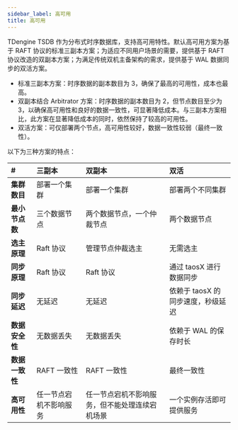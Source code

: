 ```yaml
---
sidebar_label: 高可用
title: 高可用
---
```


TDengine TSDB 作为分布式时序数据库，支持高可用特性。默认高可用方案为基于 RAFT 协议的标准三副本方案；为适应不同用户场景的需要，提供基于 RAFT 协议改造的双副本方案；为满足传统双机主备架构的需求，提供基于 WAL 数据同步的双活方案。

- 标准三副本方案：时序数据的副本数目为 3，确保了最高的可用性，成本也最高。
- 双副本结合 Arbitrator 方案：时序数据的副本数目为 2，但节点数目至少为 3，以确保高可用性和良好的数据一致性，可显著降低成本。与三副本方案相比，此方案在显著降低成本的同时，依然保持了较高的可用性。
- 双活方案：可仅部署两个节点，高可用性较好，数据一致性较弱（最终一致性）。

以下为三种方案的特点：

| # | **三副本** | **双副本** | **双活** |
|:--|:----------|:----------|:--------|
| **集群数目**   | 部署一个集群 | 部署一个集群 | 部署两个不同集群 |
| **最小节点数** | 三个数据节点 | 两个数据节点，一个仲裁节点 | 两个数据节点 |
| **选主原理**   | Raft 协议 | 管理节点仲裁选主 | 无需选主 |
| **同步原理**   | Raft 协议 | Raft 协议 | 通过 taosX 进行数据同步 |      
| **同步延迟**   | 无延迟 | 无延迟 | 依赖于 taosX 的同步速度，秒级延迟 |
| **数据安全性** | 无数据丢失 | 无数据丢失 | 依赖于 WAL 的保存时长 |
| **数据一致性** | RAFT 一致性 | RAFT 一致性 | 最终一致性 |     
| **高可用性**   | 任一节点宕机不影响服务 | 任一节点宕机不影响服务，但不能处理连续宕机场景 | 一个实例存活即可提供服务 |


